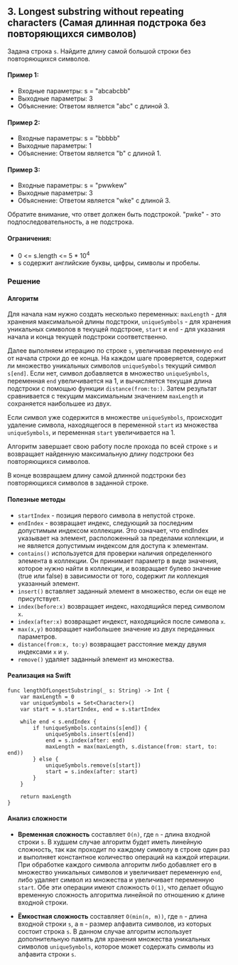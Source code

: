 ## 3. Longest substring without repeating characters (Самая длинная подстрока без повторяющихся символов)

Задана строка `s`. Найдите длину самой большой строки без повторяющихся символов.

#### Пример 1:

- Входные параметры: s = "abcabcbb"
- Выходные параметры: 3
- Объяснение: Ответом является "abc" с длиной 3.

#### Пример 2:

- Входные параметры: s = "bbbbb"
- Выходные параметры: 1
- Объяснение: Ответом является "b" с длиной 1.

#### Пример 3:

- Входные параметры: s = "pwwkew"
- Выходные параметры: 3
- Объяснение: Ответом является "wke" с длиной 3.

Обратите внимание, что ответ должен быть подстрокой. "pwke" - это подпоследовательность, а не подстрока.

#### Ограничения:

- 0 <= s.length <= 5 * 10<sup>4</sup>
- s содержит английские буквы, цифры, символы и пробелы.

### Решение

#### Алгоритм

Для начала нам нужно создать несколько переменных: `maxLength` - для хранения максимальной длины подстроки, `uniqueSymbols` - для хранения уникальных символов в текущей подстроке, `start` и `end` - для указания начала и конца текущей подстроки соответственно.

Далее выполняем итерацию по строке `s`, увеличивая переменную `end` от начала строки до ее конца. На каждом шаге проверяется, содержит ли множество уникальных символов `uniqueSymbols` текущий символ `s[end]`. Если нет, символ добавляется в множество `uniqueSymbols`, переменная `end` увеличивается на 1, и вычисляется текущая длина подстроки с помощью функции `distance(from:to:)`. Затем результат сравнивается с текущим максимальным значением `maxLength` и сохраняется наибольшее из двух.

Если символ уже содержится в множестве `uniqueSymbols`, происходит удаление символа, находящегося в переменной `start` из множества `uniqueSymbols`, и переменная `start` увеличивается на 1.

Алгоритм завершает свою работу после прохода по всей строке `s` и возвращает найденную максимальную длину подстроки без повторяющихся символов.

В конце возвращаем длину самой длинной подстроки без повторяющихся символов в заданной строке.

#### Полезные методы

- `startIndex` - позиция первого символа в непустой строке.
- `endIndex` - возвращает индекс, следующий за последним допустимым индексом коллекции. Это означает, что endIndex указывает на элемент, расположенный за пределами коллекции, и не является допустимым индексом для доступа к элементам.
- `contains()` используется для проверки наличия определенного элемента в коллекции. Он принимает параметр в виде значения, которое нужно найти в коллекции, и возвращает булево значение (true или false) в зависимости от того, содержит ли коллекция указанный элемент.
- `insert()` вставляет заданный элемент в множество, если он еще не присутствует.
- `index(before:x)` возвращает индекс, находящийся перед символом `x`.
- `index(after:x)` возвращает индекст, находящийся после символа `x`.
- `max(x,y)` возвращает наибольшее значение из двух переданных параметров.
- `distance(from:x, to:y)` возвращает расстояние между двумя индексами `x` и `y`.
- `remove()` удаляет заданный элемент из множества.

#### Реализация на Swift

```
func lengthOfLongestSubstring(_ s: String) -> Int {
    var maxLength = 0
    var uniqueSymbols = Set<Character>()
    var start = s.startIndex, end = s.startIndex
    
    while end < s.endIndex {
        if !uniqueSymbols.contains(s[end]) {
            uniqueSymbols.insert(s[end])
            end = s.index(after: end)
            maxLength = max(maxLength, s.distance(from: start, to: end))
        } else {
            uniqueSymbols.remove(s[start])
            start = s.index(after: start)
        }
    }
    
    return maxLength
}
```

#### Анализ сложности

- **Временная сложность** cоставляет `O(n)`, где `n` - длина входной строки `s`. В худшем случае алгоритм будет иметь линейную сложность, так как проходит по каждому символу в строке один раз и выполняет константное количество операций на каждой итерации. При обработке каждого символа алгоритм либо добавляет его в множество уникальных символов и увеличивает переменную `end`, либо удаляет символ из множества и увеличивает переменную `start`. Обе эти операции имеют сложность `O(1)`, что делает общую временную сложность алгоритма линейной по отношению к длине входной строки.

- **Ëмкостная сложность** составляет `O(min(n, m))`, где `n` - длина входной строки `s`, а `m` - размер алфавита символов, из которых состоит строка `s`. В данном случае алгоритм использует дополнительную память для хранения множества уникальных символов `uniqueSymbols`, которое может содержать символы из алфавита строки `s`.